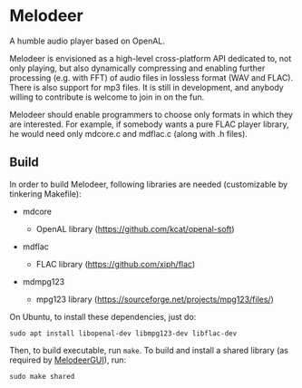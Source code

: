 # Melodeer

A humble audio player based on OpenAL.

Melodeer is envisioned as a high-level cross-platform API dedicated to, not only playing, but also dynamically compressing and enabling further processing (e.g. with FFT) of audio files in lossless format (WAV and FLAC). There is also support for mp3 files. It is still in development, and anybody willing to contribute is welcome to join in on the fun.

Melodeer should enable programmers to choose only formats in which they are interested. For example, if somebody wants a pure FLAC player library, he would need only mdcore.c and mdflac.c (along with .h files).

## Build

In order to build Melodeer, following libraries are needed (customizable by tinkering Makefile):

* mdcore

  - OpenAL library (https://github.com/kcat/openal-soft)

* mdflac

  - FLAC library (https://github.com/xiph/flac)

* mdmpg123

  - mpg123 library (https://sourceforge.net/projects/mpg123/files/)

On Ubuntu, to install these dependencies, just do:

```shell
sudo apt install libopenal-dev libmpg123-dev libflac-dev
```

Then, to build executable, run `make`. To build and install a shared library (as required by [MelodeerGUI](https://github.com/StjepanPoljak/MelodeerGUI)), run:

```shell
sudo make shared
```

